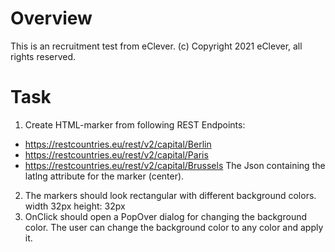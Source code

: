 # Overview
This is an recruitment test from eClever. 
(c) Copyright 2021 eClever, all rights reserved.

# Task 
1. Create HTML-marker from following REST Endpoints:
- https://restcountries.eu/rest/v2/capital/Berlin
- https://restcountries.eu/rest/v2/capital/Paris
- https://restcountries.eu/rest/v2/capital/Brussels
The Json containing the latlng attribute for the marker (center).
2. The markers should look rectangular with different background colors. width 32px height: 32px
3. OnClick should open a PopOver  dialog for changing the background color. The user can change the background color to any color and apply it.